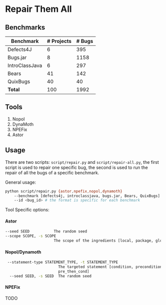 # Repair Them All


## Benchmarks

| Benchmark      | # Projects | # Bugs |
| -------------- | -----------| -------|
| Defects4J      |          6 |    395 |
| Bugs.jar       |          8 |   1158 |
| IntroClassJava |          6 |    297 |
| Bears          |         41 |    142 |
| QuixBugs       |         40 |     40 |
| **Total**      |        100 |   1992 |

## Tools

1. Nopol
2. DynaMoth
3. NPEFix
4. Astor

## Usage

There are two scripts: `script/repair.py` and `script/repair-all.py`, the first script is used to repair one specific bug, the second is used to run the repair of all the bugs of a specific benchmark.

General usage:

```bash
python script/repair.py {astor,npefix,nopol,dynamoth}
    --benchmark [defects4j, introclassjava, bugs.jar, Bears, QuixBugs]
    --id <bug_id> # the format is specific for each benchmark
```

Tool Specific options:

#### Astor

```bash
--seed SEED           The random seed
--scope SCOPE, -s SCOPE
                      The scope of the ingredients [local, package, global]
```

#### Nopol/Dynamoth

```bash
 --statement-type STATEMENT_TYPE, -t STATEMENT_TYPE
                        The targeted statement [condition, precondition,
                        pre_then_cond]
  --seed SEED, -s SEED  The random seed
```

#### NPEFix

TODO
